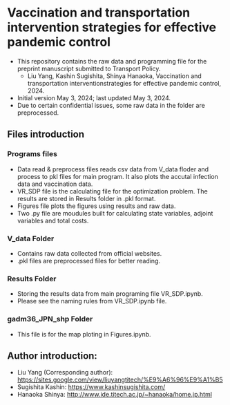 # Vaccination and transportation intervention strategies for effective pandemic control
- This repository contains the raw data and programming file for the preprint manuscript submitted to Transport Policy.
  - Liu Yang, Kashin Sugishita, Shinya Hanaoka, Vaccination and transportation interventionstrategies for effective pandemic control, 2024.
- Initial version May 3, 2024; last updated May 3, 2024. 
- Due to certain confidential issues, some raw data in the folder are preprocessed.  

## Files introduction

### Programs files
- Data read & preprocess files reads csv data from V_data floder and process to pkl files for main program. It also plots the accutal infection data and vaccination data.
- VR_SDP file is the calculating file for the optimization problem. The results are stored in Results folder in .pkl format. 
- Figures file plots the figures using results and raw data.
- Two .py file are moudules built for calculating state variables, adjoint variables and total costs.


### V_data Folder
- Contains raw data collected from official websites.
- .pkl files are preprocessed files for better reading.

### Results Folder
- Storing the results data from main programing file VR_SDP.ipynb.
- Please see the naming rules from VR_SDP.ipynb file.

### gadm36_JPN_shp Folder
- This file is for the map ploting in Figures.ipynb.


## Author introduction:
- Liu Yang (Corresponding author): https://sites.google.com/view/liuyangtitech/%E9%A6%96%E9%A1%B5
- Sugishita Kashin: https://www.kashinsugishita.com/
- Hanaoka Shinya: http://www.ide.titech.ac.jp/~hanaoka/home.jp.html
